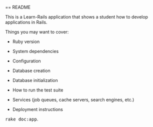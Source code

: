 == README

This is a Learn-Rails application that shows a student how to develop applications in Rails.

Things you may want to cover:

* Ruby version

* System dependencies

* Configuration

* Database creation

* Database initialization

* How to run the test suite

* Services (job queues, cache servers, search engines, etc.)

* Deployment instructions

<tt>rake doc:app</tt>.
